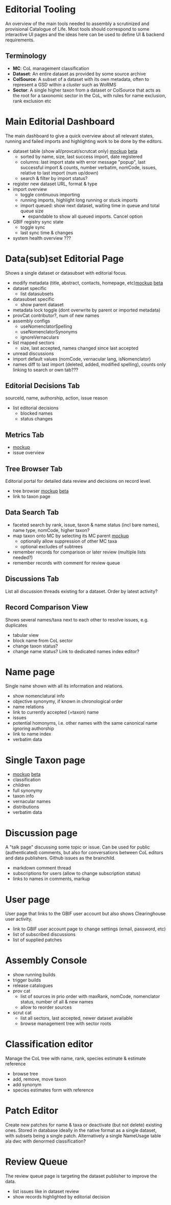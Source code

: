 # Editorial Tooling
An overview of the main tools needed to assembly a scrutinized and provisional Catalogue of Life. Most tools should correspond to some interactive UI pages and the ideas here can be used to define UI & backend requirements.

## Terminology
- **MC**: CoL management classification
- **Dataset**: An entire dataset as provided by some source archive
- **ColSource**: A subset of a dataset with its own metadata, often to represent a GSD within a *cluster* such as WoRMS
- **Sector**: A single higher taxon from a dataset or ColSource that acts as the root for a taxonomic sector in the CoL, with rules for name exclusion, rank exclusion etc


# Main Editorial Dashboard
The main dashboard to give a quick overview about all relevant states, running and failed imports and highlighting work to be done by the editors.

- dataset table (show all/provcat/scrutcat only) [mockup](https://github.com/Sp2000/colplus/blob/master/mockups/Datasetlist.png) [beta](http://test.col.plus/dataset) 
    - sorted by name, size, last success import, date registered
    - columns: last import state with error message "popup", last successful import & counts, number verbatim, nomCode, issues, relative to last import (num up/down)
    - search & filter by import status?
- register new dataset URL, format & type
- import overview
    - toggle continuous importing 
    - running imports, highlight long running or stuck imports
    - import queued: show next dataset, waiting time in queue and total queue size
        - expandable to show all queued imports. Cancel option
- GBIF registry sync state
    - toggle sync
    - last sync time & changes
- system health overview ???


# Data(sub)set Editorial Page
Shows a single dataset or datasubset with editorial focus.

- modify metadata (title, abstract, contacts, homepage, etc)[mockup](https://github.com/Sp2000/colplus/blob/master/mockups/Datasetmeta.png) [beta](http://test.col.plus/dataset/1007/meta)
- dataset specific
    - list datasubsets
- datasubset specific
    - show parent dataset
- metadata lock toggle (dont overwrite by parent or imported metadata)
- provCat contributor?, num of new names
- assembly configs
    - useNomenclatorSpelling
    - useNomenclatorSynonyms
    - ignoreVernaculars
- list mapped sectors
    - size, last accepted, names changed since last accepted
- unread discussions
- import default values (nomCode, vernacular lang, isNomenclator)
- names diff to last import (deleted, added, modified spelling), counts only linking to search or own tab???


## Editorial Decisions Tab
sourceId, name, authorship, action, issue reason
- list editorial decisions
    - blocked names
    - status changes

## Metrics Tab 
- [mockup](https://github.com/Sp2000/colplus/blob/master/mockups/Metrics.png)
- issue overview 
    
## Tree Browser Tab
Editorial portal for detailed data review and decisions on record level.
- tree browser [mockup](https://github.com/Sp2000/colplus/blob/master/mockups/Exploretax.png) [beta](http://test.col.plus/dataset/1028/classification)
- link to taxon page

## Data Search Tab
- faceted search by rank, issue, taxon & name status (incl bare names), name type, nomCode, higher taxon?
- map taxon onto MC by selecting its MC parent [mockup](https://github.com/Sp2000/colplus/blob/master/mockups/Editorial_Classifiocation_Attach_GSD.png)
    - optionally allow suppression of other MC taxa
    - optional excludes of subtrees
- remember records for comparison or later review (multiple lists needed?)
- remember records with comment for review queue

## Discussions Tab
List all discussion threads existing for a dataset. Order by latest activity?

## Record Comparison View
Shows several names/taxa next to each other to resolve issues, e.g. duplicates
- tabular view
- block name from CoL sector
- change taxon status?
- change name status? Link to dedicated names index editor?


# Name page
Single name shown with all its information and relations.
- show nomenclatural info
- objective synonymy, if known in chronological order
- name relations
- link to currently accepted (=taxon) name
- issues
- potential homonyms, i.e. other names with the same canonical name ignoring authorship
- link to name index
- verbatim data


# Single Taxon page
- [mockup](https://github.com/Sp2000/colplus/blob/master/mockups/Taxonpage.png) [beta](http://test.col.plus/dataset/1010/taxon/Fis-22711)
- classification
- children
- full synonymy
- taxon info
- vernacular names
- distributions
- verbatim data


# Discussion page
A "talk page" discussing some topic or issue.
Can be used for public (authenticated) comments, but also for conversations between CoL editors and data publishers. Github issues as the brainchild.
- markdown comment thread
- subscriptions for users (allow to change subscription status)
- links to names in comments, markup


# User page
User page that links to the GBIF user account but also shows Clearinghouse user activity.
- link to GBIF user account page to change settings (email, password, etc)
- list of subscribed discussions
- list of supplied patches


# Assembly Console
- show running builds
- trigger builds
- release catalogues
- prov cat
    - list of sources in prio order with maxRank, nomCode, nomenclator status, number of all & new names
    - allow to reorder sources
- scrut cat
    - list all sectors, last accepted, newer dataset available
    - browse management tree with sector roots


# Classification editor
Manage the CoL tree with name, rank, species estimate & estimate reference
- browse tree
- add, remove, move taxon
- add synonym
- species estimates form with reference


# Patch Editor
Create new patches for name & taxa or deactivate (but not delete) existing ones. Stored in database ideally in the native format as a single dataset, with subsets being a single patch. Alternatively a single NameUsage table ala dwc with denormed classification?


# Review Queue
The review queue page is targeting the dataset publisher to improve the data.
- list issues like in dataset review
- show records highlighted by editorial decision

